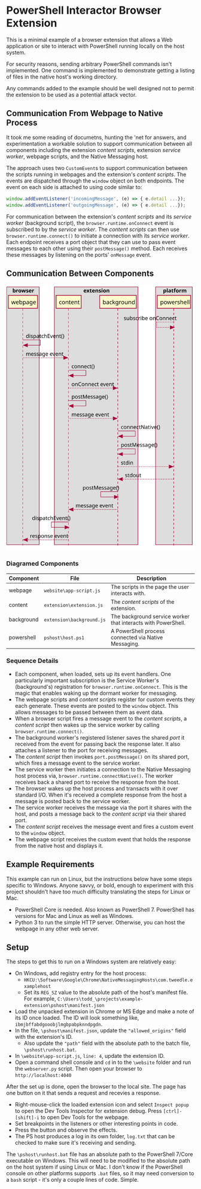  # PowerShell Interactor Browser Extension
 
This is a minimal example of a browser extension that allows a Web application
or site to interact with PowerShell running locally on the host system.

For security reasons, sending arbitrary PowerShell commands isn't implemented. 
One command is implemented to demonstrate getting a listing of files in the 
native host's working directory.

Any commands added to the example should be well designed not to permit the 
extension to be used as a potential attack vector.

## Communication From Webpage to Native Process

It took me some reading of documetns, hunting the 'net for answers, and 
experimentation a workable solution to support communication between all 
components including the extension *content scripts*, extension *service 
worker*, webpage scripts, and the Native Messaging host.

The approach uses two `CustomEvent`s to support communication between the 
scripts running in webpages and the extension's *content scripts*. The events
are dispatched through the `window` object on both endpoints. The event on each
side is attached to using code similar to:

```javascript
window.addEventListener('incomingMessage', (e) => { e.detail ...});
window.addEventListener('outgoingMessage', (e) => { e.detail ...});
```


For communication between the extension's *content scripts* and its *service 
worker* (background script), the `browser.runtime.onConnect` event is subscribed
to by the *service worker*. The *content scripts* can then use 
`browser.runtime.connect()` to initiate a connection with its *service worker*.
Each endpoint receives a port object that they can use to pass event messages
to each other using their `postMessage()` method. Each receives these messages
by listening on the ports' `onMessage` event.

## Communication Between Components

![Component Communication](./out/sequence/communication.svg)

### Diagramed Components
|Component|File|Description|
|---------|----|-----------|
|webpage  |`website\app-script.js`|The scripts in the page the user interacts with.|
|content  |`extension\extension.js`|The *content scripts* of the extension.|
|background|`extension\background.js`|The background service worker that interacts with PowerShell.|
|powershell|`pshost\host.ps1`|A PowerShell process connected via Native Messaging.|

### Sequence Details
* Each component, when loaded, sets up its event handlers. One particularly
  important subscription is the Service Worker's (background's) registration
  for `browser.runtime.onConnect`. This is the magic that enables waking up the
  dormant worker for messaging.
* The webpage scripts and *content scripts* register for custom events they
  each generate. These events are posted to the `window` object. This allows
  messages to be passed between them as event data.
* When a browser script fires a message event to the *content scripts*, a
  *content script* then wakes up the service worker by calling 
  `browser.runtime.connect()`.
* The background worker's registered listener saves the shared *port* it 
  received from the event for passing back the response later. It also attaches
  a listener to the port for receiving messages.
* The *content script* then invokes `port.postMessage()` on its shared port,
  which fires a message event to the service worker.
* The service worker then initiates a connection to the Native Messaging host
  process via, `browser.runtime.connectNative()`. The worker receives back a
  shared port to receive the response from the host.
* The browser wakes up the host process and transacts with it over standard I/O.
  When it's received a complete response from the host a message is posted back
  to the service worker.
* The service worker receives the message via the port it shares with the host,
  and posts a message back to the *content script* via their shared port.
* The *content script* receives the message event and fires a custom event
  to the `window` object.
* The webpage script receives the custom event that holds the response from the
  native host and displays it.

## Example Requirements

This example can run on Linux, but the instructions below have some steps
specific to Windows. Anyone savvy, or bold, enough to experiment with this 
project shouldn't have too much difficulty translating the steps for Linux or
Mac.
* PowerShell Core is needed. Also known as PowerShell 7. PowerShell has versions
  for Mac and Linux as well as Windows.
* Python 3 to run the simple HTTP server. Otherwise, you can host the webpage
  in any other web server.

## Setup

The steps to get this to run on a Windows system are relatively easy:

* On Windows, add registry entry for the host process:
  * `HKCU:\Software\Google\Chrome\NativeMessagingHosts\com.tweedle.examplehost`
  * Set its `REG_SZ` value to the absolute path of the host's manifest file.
    For example, 
    `C:\Users\todd_\projects\example-extension\pshost\manifest.json` 
* Load the unpacked extension in Chrome or MS Edge and make a note of its ID 
  once loaded. The ID will look something like, 
  `ibmjbffabdgooobjlmgbpabpknndpgdn`.
* In the file, `\pshost\manifest.json`, update the `"allowed_origins"` field
  with the extension's ID.
  * Also update the `"path"` field with the absolute path to the batch file,
    `\pshost\runhost.bat`.
* In `\website\app-script.js`, `line: 4`, update the extension ID.
* Open a command shell console and `cd` in to the `\website` folder and run
  the `webserver.py` script. Then open your browser to `http://localhost:4040`

After the set up is done, open the browser to the local site. The page has one
button on it that sends a request and recevies a response.

* Right-mouse-click the loaded extension icon and select `Inspect popup` to open
  the Dev Tools Inspector for extension debug. Press `[ctrl]-[shift]-i` to open
  Dev Tools for the webpage.
* Set breakpoints in the listeners or other interesting points in code.
* Press the button and observe the effects.
* The PS host produces a log in its own folder, `log.txt` that can be checked to
  make sure it's receiving and sending.

The `\pshost\runhost.bat` file has an absolute path to the PowerShell 7/Core
executable on Windows. This will need to be modified to the absolute path
on the host system if using Linux or Mac. I don't know if the PowerShell 
console on other platforms supports `.bat` files, so it may need conversion 
to a `bash` script - it's only a couple lines of code. Simple.
